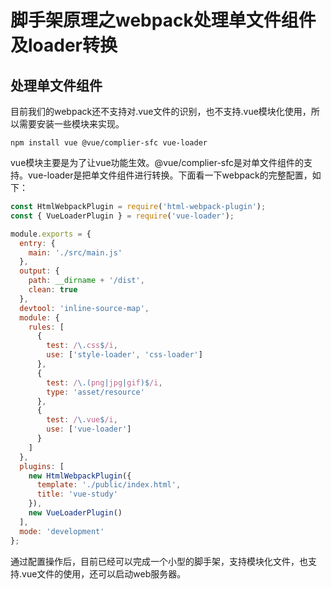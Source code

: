 # 脚手架原理之webpack处理单文件组件及loader转换

## 处理单文件组件

目前我们的webpack还不支持对.vue文件的识别，也不支持.vue模块化使用，所以需要安装一些模块来实现。

```she
npm install vue @vue/complier-sfc vue-loader
```

vue模块主要是为了让vue功能生效。@vue/complier-sfc是对单文件组件的支持。vue-loader是把单文件组件进行转换。下面看一下webpack的完整配置，如下：

```javascript
const HtmlWebpackPlugin = require('html-webpack-plugin');
const { VueLoaderPlugin } = require('vue-loader');

module.exports = {
  entry: {
    main: './src/main.js'
  },
  output: {
    path: __dirname + '/dist',
    clean: true
  },
  devtool: 'inline-source-map',
  module: {
    rules: [
      {
        test: /\.css$/i,
        use: ['style-loader', 'css-loader']
      },
      {
        test: /\.(png|jpg|gif)$/i,
        type: 'asset/resource'
      },
      {
        test: /\.vue$/i,
        use: ['vue-loader']
      }
    ]
  },
  plugins: [
    new HtmlWebpackPlugin({
      template: './public/index.html',
      title: 'vue-study'
    }),
    new VueLoaderPlugin()
  ],
  mode: 'development'
};
```

通过配置操作后，目前已经可以完成一个小型的脚手架，支持模块化文件，也支持.vue文件的使用，还可以启动web服务器。

